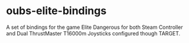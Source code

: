 # oubs-elite-bindings
A set of bindings for the game Elite Dangerous for both Steam Controller and Dual ThrustMaster T16000m Joysticks configured though TARGET.
